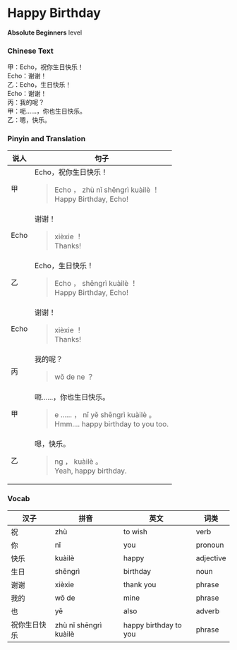 # Happy Birthday
**Absolute Beginners** level
### Chinese Text
甲：Echo，祝你生日快乐！<br />Echo：谢谢！<br />乙：Echo，生日快乐！<br />Echo：谢谢！<br />丙：我的呢？<br />甲：呃......，你也生日快乐。<br />乙：嗯，快乐。

### Pinyin and Translation
|说人|句子|
|----|----|
|甲|Echo，祝你生日快乐！<blockquote>Echo ， zhù nǐ shēngrì kuàilè ！<br />Happy Birthday, Echo!</blockquote>|
|Echo|谢谢！<blockquote>xièxie ！<br />Thanks!</blockquote>|
|乙|Echo，生日快乐！<blockquote>Echo ， shēngrì kuàilè ！<br />Happy Birthday, Echo!</blockquote>|
|Echo|谢谢！<blockquote>xièxie ！<br />Thanks!</blockquote>|
|丙|我的呢？<blockquote>wǒ de ne ？<br /></blockquote>|
|甲|呃......，你也生日快乐。<blockquote>e ...... ， nǐ yě shēngrì kuàilè 。<br />Hmm.... happy birthday to you too.</blockquote>|
|乙|嗯，快乐。<blockquote>ng ， kuàilè 。<br />Yeah, happy birthday.</blockquote>|
### Vocab
|汉子|拼音|英文|词类|
|----|----|----|----|
|祝|zhù|to wish|verb|
|你|nǐ|you|pronoun|
|快乐|kuàilè|happy|adjective|
|生日|shēngrì|birthday|noun|
|谢谢|xièxie|thank you|phrase|
|我的|wǒ de|mine|phrase|
|也|yě|also|adverb|
|祝你生日快乐|zhù nǐ shēngrì kuàilè|happy birthday to you|phrase|